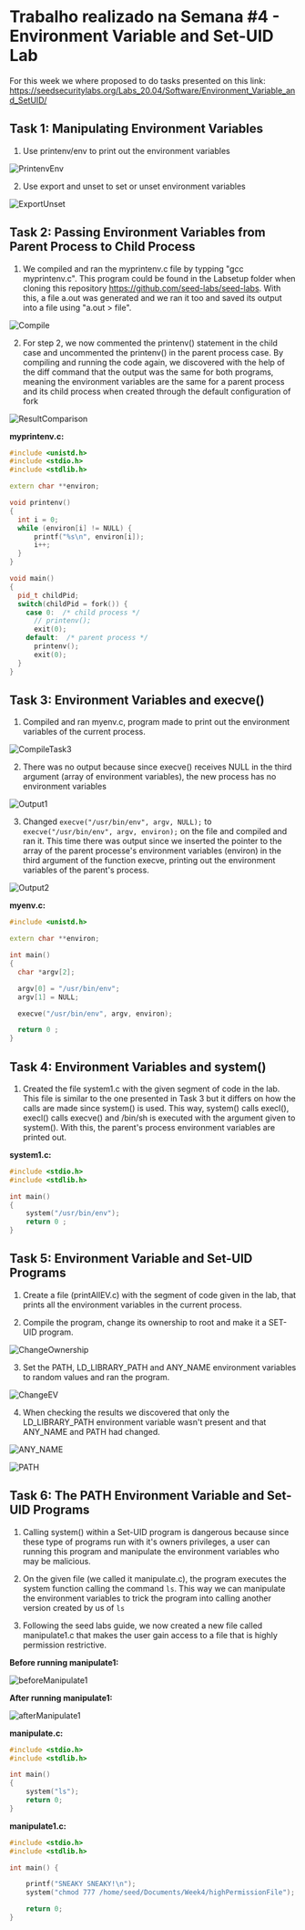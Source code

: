 # Trabalho realizado na Semana #4 - Environment Variable and Set-UID Lab

For this week we where proposed to do tasks presented on this link:
https://seedsecuritylabs.org/Labs_20.04/Software/Environment_Variable_and_SetUID/

## Task 1: Manipulating Environment Variables
1. Use printenv/env to print out the environment variables

![PrintenvEnv](/Logbooks/img/Week4/Task1.1.png)

2. Use export and unset to set or unset environment variables

![ExportUnset](/Logbooks/img/Week4/Task1.2.png)


## Task 2: Passing Environment Variables from Parent Process to Child Process
1. We compiled and ran the myprintenv.c file by typping "gcc myprintenv.c". This program could be found in the Labsetup folder when cloning this repository https://github.com/seed-labs/seed-labs. With this, a file a.out was generated and we ran it too and saved its output into a file using "a.out > file".

![Compile](/main/Logbooks/img/Week4/Task2.1.png)

2. For step 2, we now commented the printenv() statement in the child case and uncommented the printenv() in the parent process case. By compiling and running the code again, we discovered with the help of the diff command that the output was the same for both programs, meaning the environment variables are the same for a parent process and its child process when created through the default configuration of fork

![ResultComparison](https://git.fe.up.pt/fsi/fsi2324/logs/l01g07/-/blob/main/Logbooks/img/Week4/Tasks2.2.png)


**myprintenv.c:**

```c++
#include <unistd.h>
#include <stdio.h>
#include <stdlib.h>

extern char **environ;

void printenv()
{
  int i = 0;
  while (environ[i] != NULL) {
      printf("%s\n", environ[i]);
      i++;
  }
}

void main()
{
  pid_t childPid;
  switch(childPid = fork()) {
    case 0:  /* child process */
      // printenv();          
      exit(0);
    default:  /* parent process */
      printenv();       
      exit(0);
  }
}
```


## Task 3: Environment Variables and execve()

1. Compiled and ran myenv.c, program made to print out the environment variables of the current process.

![CompileTask3](/Logbooks/img/Week4/Task3.1.png)

2. There was no output because since execve() receives NULL in the third argument (array of environment variables), the new process has no environment variables 

![Output1](/Logbooks/img/Week4/Task3.2.png)

3. Changed `execve("/usr/bin/env", argv, NULL);` to `execve("/usr/bin/env", argv, environ);` on the file and compiled and ran it. This time there was output since we inserted the pointer to the array of the parent processe's environment variables (environ) in the third argument of the function execve, printing out the environment variables of the parent's process.

![Output2](/Logbooks/img/Week4/Task3.3.png)

**myenv.c:**

```c++
#include <unistd.h>

extern char **environ;

int main()
{
  char *argv[2];

  argv[0] = "/usr/bin/env";
  argv[1] = NULL;

  execve("/usr/bin/env", argv, environ);  

  return 0 ;
}
```

## Task 4: Environment Variables and system()

1. Created the file system1.c with the given segment of code in the lab. This file is similar to the one presented in Task 3 but it differs on how the calls are made since system() is used. This way, system() calls execl(), execl() calls execve() and /bin/sh is executed with the argument given to system(). With this, the parent's process environment variables are printed out.


**system1.c:**

```c++
#include <stdio.h>
#include <stdlib.h>

int main()
{
    system("/usr/bin/env");
    return 0 ;
}
```


## Task 5: Environment Variable and Set-UID Programs

1. Create a file (printAllEV.c) with the segment of code given in the lab, that prints all the environment variables in the current process.

2. Compile the program, change its ownership to root and make it a SET-UID program.

![ChangeOwnership](/Logbooks/img/Week4/Task5.2.png)

3. Set the PATH, LD_LIBRARY_PATH and ANY_NAME environment variables to random values and ran the program.

![ChangeEV](/Logbooks/img/Week4/Task5.3.png)

4. When checking the results we discovered that only the LD_LIBRARY_PATH environment variable wasn't present and that ANY_NAME and PATH had changed.

![ANY_NAME](/Logbooks/img/Week4/Task5.4.1.png)

![PATH](/Logbooks/img/Week4/Task5.4.2.png)


## Task 6: The PATH Environment Variable and Set-UID Programs

1. Calling system() within a Set-UID program is dangerous because since these type of programs run with it's owners privileges, a user can running this program and manipulate the environment variables who may be malicious. 

2. On the given file (we called it manipulate.c), the program executes the system function calling the command `ls`. This way we can manipulate the environment variables to trick the program into calling another version created by us of `ls`

3. Following the seed labs guide, we now created a new file called manipulate1.c that makes the user gain access to a file that is highly permission restrictive.

**Before running manipulate1:**

![beforeManipulate1](/Logbooks/img/Week4/beforeManipulate1.png)


**After running manipulate1:**

![afterManipulate1](/Logbooks/img/Week4/afterManipulate1.png)


**manipulate.c:** 

```c++
#include <stdio.h>
#include <stdlib.h>

int main()
{
    system("ls");
    return 0;
}
```

**manipulate1.c:**

```c++
#include <stdio.h>
#include <stdlib.h>

int main() {

    printf("SNEAKY SNEAKY!\n");
    system("chmod 777 /home/seed/Documents/Week4/highPermissionFile");

    return 0;
}
```

